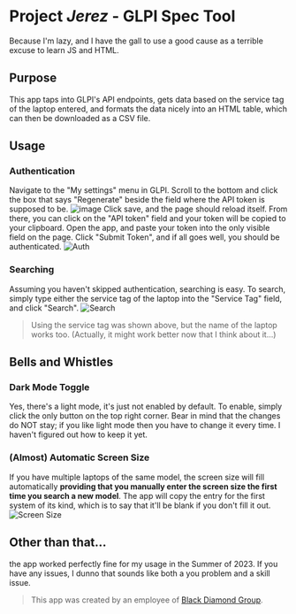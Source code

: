 # Project _Jerez_ - GLPI Spec Tool

Because I'm lazy, and I have the gall to use a good cause as a terrible excuse to learn JS and HTML.

## Purpose

This app taps into GLPI's API endpoints, gets data based on the service tag of the laptop entered, and formats the data nicely into an HTML table, which can then be downloaded as a CSV file.

## Usage
### Authentication
Navigate to the "My settings" menu in GLPI. Scroll to the bottom and click the box that says "Regenerate" beside the field where the API token is supposed to be. 
![image](https://github.com/RyanL-AtBDGL/GLPI-search/assets/135175046/acb37816-5889-41db-af3f-4ad6d06ec662)
Click save, and the page should reload itself. From there, you can click on the "API token" field and your token will be copied to your clipboard. 
Open the app, and paste your token into the only visible field on the page. Click "Submit Token", and if all goes well, you should be authenticated. 
![Auth](https://github.com/RyanL-AtBDGL/GLPI-search/assets/135175046/2981b7b3-fcde-46b4-8f34-f8fdd04b2a86)

### Searching
Assuming you haven't skipped authentication, searching is easy.
To search, simply type either the service tag of the laptop into the "Service Tag" field, and click "Search".
![Search](https://github.com/RyanL-AtBDGL/GLPI-search/assets/135175046/d4a6553d-6e8b-463f-86d5-9bd155374704)
> Using the service tag was shown above, but the name of the laptop works too. (Actually, it might work better now that I think about it...)

## Bells and Whistles
### Dark Mode Toggle
Yes, there's a light mode, it's just not enabled by default. To enable, simply click the only button on the top right corner. Bear in mind that the changes do NOT stay; if you like light mode then you have to change it every time. I haven't figured out how to keep it yet.
### (Almost) Automatic Screen Size
If you have multiple laptops of the same model, the screen size will fill automatically **providing that you manually enter the screen size the first time you search a new model**. The app will copy the entry for the first system of its kind, which is to say that it'll be blank if you don't fill it out. 
![Screen Size](https://github.com/RyanL-AtBDGL/GLPI-search/assets/135175046/e5e12158-f088-4c4c-b502-c2cf4c1ff97e)

## Other than that...
the app worked perfectly fine for my usage in the Summer of 2023. If you have any issues, I dunno that sounds like both a you problem and a skill issue. 
> This app was created by an employee of [Black Diamond Group](https://www.blackdiamondgroup.com/).
